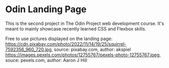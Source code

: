# Odin Landing Page

This is the second project in The Odin Project web development course.
It's meant to mainly showcase recently learned CSS and Flexbox skills.

Free to use pictures displayed on the landing page:
https://cdn.pixabay.com/photo/2022/11/14/19/25/squirrel-7592356_960_720.jpg, source: pixabay.com, author: akspiel
https://images.pexels.com/photos/12755767/pexels-photo-12755767.jpeg, souce: pexels.com, author: Aaron J Hill